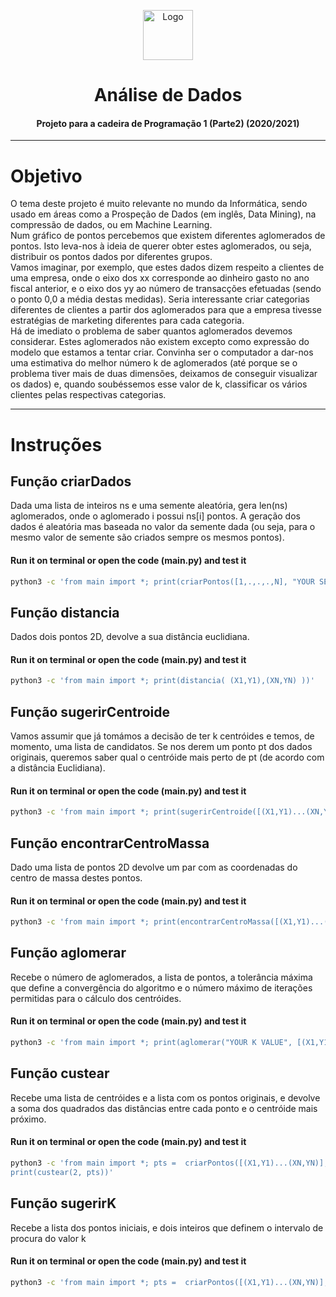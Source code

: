 <p align="center">
    <img src="https://img2.gratispng.com/20181111/lvr/kisspng-analytics-computer-icons-data-analysis-data-scienc-expertise-fuzion-analytics-5be890d2ca5ab6.4264525715419680828289.jpg" alt="Logo" width="80" height="80">
</p>

# <h1 align="center">Análise de Dados</h3>
<h4 align="center">Projeto para a cadeira de Programação 1 (Parte2) (2020/2021)</h5>

<hr>

# Objetivo
O tema deste projeto é muito relevante no mundo da Informática, sendo usado em áreas como a Prospeção de Dados (em inglês, Data Mining), na compressão de dados, ou em Machine Learning. <br>
Num gráfico de pontos percebemos que existem diferentes aglomerados de pontos. Isto leva-nos à ideia de querer obter estes aglomerados, ou seja, distribuir os pontos dados por diferentes grupos. <br>
Vamos imaginar, por exemplo, que estes dados dizem respeito a clientes de uma empresa, onde o eixo dos xx corresponde ao dinheiro gasto no ano fiscal anterior, e o eixo dos yy ao número de transacções efetuadas (sendo o ponto 0,0 a média destas medidas). Seria interessante criar categorias diferentes de clientes a partir dos aglomerados para que a empresa tivesse estratégias de marketing diferentes para cada categoria. <br>
Há de imediato o problema de saber quantos aglomerados devemos considerar. Estes aglomerados não existem excepto como expressão do modelo que estamos a tentar criar. Convinha ser o computador a dar-nos uma estimativa do melhor número k de aglomerados (até porque se o problema tiver mais de duas dimensões, deixamos de conseguir visualizar os dados) e, quando soubéssemos esse valor de k, classificar os vários clientes pelas respectivas categorias.

<hr>

# Instruções  

## Função criarDados 
Dada uma lista de inteiros ns e uma semente aleatória, gera len(ns) aglomerados, onde o aglomerado i possui ns[i] pontos. A geração dos dados é aleatória mas baseada no valor da semente dada (ou seja, para o mesmo valor de semente são criados sempre os mesmos pontos).

#### **Run it on terminal or open the code (main.py) and test it** 
```bash
python3 -c 'from main import *; print(criarPontos([1,.,.,.,N], "YOUR SEED VALUE")))'
```

## Função distancia 
Dados dois pontos 2D, devolve a sua distância euclidiana.

#### **Run it on terminal or open the code (main.py) and test it** 
```bash
python3 -c 'from main import *; print(distancia( (X1,Y1),(XN,YN) ))'
```

## Função sugerirCentroide 
Vamos assumir que já tomámos a decisão de ter k centróides e temos, de momento, uma lista de candidatos.
Se nos derem um ponto pt dos dados originais, queremos saber qual o centróide mais perto de pt (de acordo com a distância Euclidiana).

#### **Run it on terminal or open the code (main.py) and test it** 
```bash
python3 -c 'from main import *; print(sugerirCentroide([(X1,Y1)...(XN,YN)], (X1,Y1) ))'
``` 
## Função encontrarCentroMassa 
Dado uma lista de pontos 2D devolve um par com as coordenadas do centro de massa destes pontos.

#### **Run it on terminal or open the code (main.py) and test it** 
```bash
python3 -c 'from main import *; print(encontrarCentroMassa([(X1,Y1)...(XN,YN)])'
``` 

## Função aglomerar 
Recebe o número de aglomerados, a lista de pontos, a tolerância máxima que define a convergência do algoritmo e o número máximo de iterações permitidas para o cálculo dos centróides.

#### **Run it on terminal or open the code (main.py) and test it** 
```bash
python3 -c 'from main import *; print(aglomerar("YOUR K VALUE", [(X1,Y1)...(XN,YN)], tol=0.001, maxIter=500))'
``` 

## Função custear 
Recebe uma lista de centróides e a lista com os pontos originais, e devolve a soma dos quadrados das distâncias entre cada ponto e o centróide mais próximo.

#### **Run it on terminal or open the code (main.py) and test it** 
```bash
python3 -c 'from main import *; pts =  criarPontos([(X1,Y1)...(XN,YN)],"YOUR SEED VALUE"); centros = aglomerar("YOUR VALUE", pts);
print(custear(2, pts))'
``` 

## Função sugerirK 
Recebe a lista dos pontos iniciais, e dois inteiros que definem o intervalo de procura do valor k

#### **Run it on terminal or open the code (main.py) and test it** 
```bash
python3 -c 'from main import *; pts =  criarPontos([(X1,Y1)...(XN,YN)],"YOUR SEED VALUE"); print(sugerirK(pts))'
``` 


